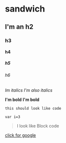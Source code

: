 # sandwich
## I'm an h2
### h3
#### h4
##### h5
###### h6

*Im italics*
_I'm also italics_

**I'm bold**
__I'm bold__

```this should look like code```

`var i=3`
>I look like
>Block code

[click for google](http://google.com)

